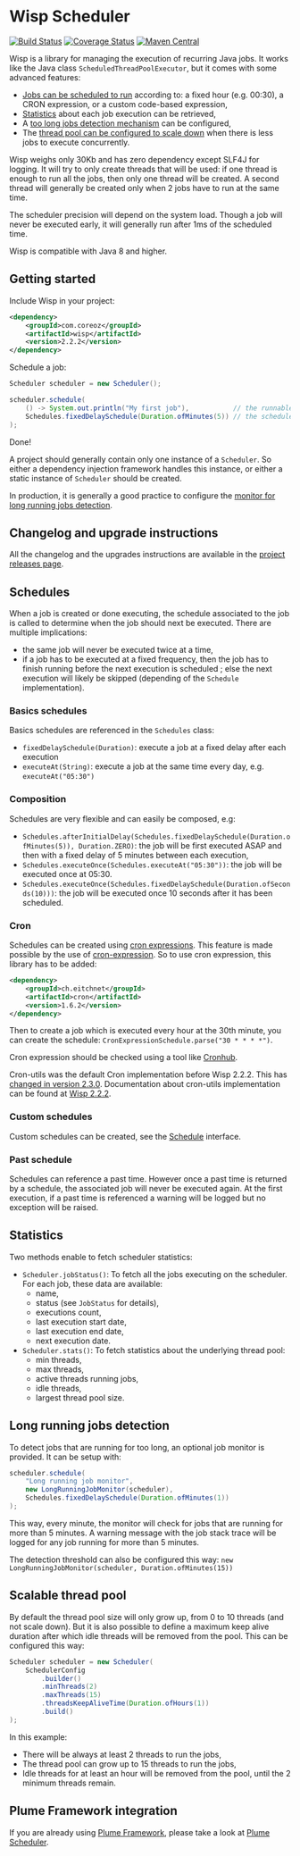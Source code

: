 Wisp Scheduler
==============

[![Build Status](https://travis-ci.org/Coreoz/Wisp.svg?branch=master)](https://travis-ci.org/Coreoz/Wisp)
[![Coverage Status](https://coveralls.io/repos/github/Coreoz/Wisp/badge.svg?branch=master)](https://coveralls.io/github/Coreoz/Wisp?branch=master)
[![Maven Central](https://maven-badges.herokuapp.com/maven-central/com.coreoz/wisp/badge.svg)](https://maven-badges.herokuapp.com/maven-central/com.coreoz/wisp)

Wisp is a library for managing the execution of recurring Java jobs.
It works like the Java class `ScheduledThreadPoolExecutor`, but it comes with some advanced features:
- [Jobs can be scheduled to run](#schedules) according to: a fixed hour (e.g. 00:30), a CRON expression, or a custom code-based expression,
- [Statistics](#statistics) about each job execution can be retrieved,
- A [too long jobs detection mechanism](#long-running-jobs-detection) can be configured,
- The [thread pool can be configured to scale down](#scalable-thread-pool) when there is less jobs to execute concurrently.

Wisp weighs only 30Kb and has zero dependency except SLF4J for logging.
It will try to only create threads that will be used: if one thread is enough to run all the jobs,
then only one thread will be created.
A second thread will generally be created only when 2 jobs have to run at the same time.

The scheduler precision will depend on the system load.
Though a job will never be executed early, it will generally run after 1ms of the scheduled time.

Wisp is compatible with Java 8 and higher.

Getting started
---------------

Include Wisp in your project:
```xml
<dependency>
    <groupId>com.coreoz</groupId>
    <artifactId>wisp</artifactId>
    <version>2.2.2</version>
</dependency>
```

Schedule a job:
```java
Scheduler scheduler = new Scheduler();

scheduler.schedule(
    () -> System.out.println("My first job"),           // the runnable to be scheduled
    Schedules.fixedDelaySchedule(Duration.ofMinutes(5)) // the schedule associated to the runnable
);
```
Done!

A project should generally contain only one instance of a `Scheduler`.
So either a dependency injection framework handles this instance,
or either a static instance of `Scheduler` should be created.

In production, it is generally a good practice to configure the
[monitor for long running jobs detection](#long-running-jobs-detection).

Changelog and upgrade instructions
----------------------------------
All the changelog and the upgrades instructions are available
in the [project releases page](https://github.com/Coreoz/Wisp/releases).

Schedules
---------

When a job is created or done executing, the schedule associated to the job
is called to determine when the job should next be executed.
There are multiple implications:
- the same job will never be executed twice at a time,
- if a job has to be executed at a fixed frequency,
then the job has to finish running before the next execution is scheduled ;
else the next execution will likely be skipped (depending of the `Schedule` implementation). 

### Basics schedules
Basics schedules are referenced in the `Schedules` class:
- `fixedDelaySchedule(Duration)`: execute a job at a fixed delay after each execution
- `executeAt(String)`: execute a job at the same time every day, e.g. `executeAt("05:30")`

### Composition
Schedules are very flexible and can easily be composed, e.g:
- `Schedules.afterInitialDelay(Schedules.fixedDelaySchedule(Duration.ofMinutes(5)), Duration.ZERO)`:
the job will be first executed ASAP and then with a fixed delay of 5 minutes between each execution,
- `Schedules.executeOnce(Schedules.executeAt("05:30"))`: the job will be executed once at 05:30.
- `Schedules.executeOnce(Schedules.fixedDelaySchedule(Duration.ofSeconds(10)))`:
the job will be executed once 10 seconds after it has been scheduled.

### Cron
Schedules can be created using [cron expressions](https://en.wikipedia.org/wiki/Cron#CRON_expression).
This feature is made possible by the use of [cron-expression](https://github.com/frode-carlsen/cron).
So to use cron expression, this library has to be added:
```xml
<dependency>
    <groupId>ch.eitchnet</groupId>
    <artifactId>cron</artifactId>
    <version>1.6.2</version>
</dependency>
```

Then to create a job which is executed every hour at the 30th minute,
you can create the schedule: `CronExpressionSchedule.parse("30 * * * *")`.

Cron expression should be checked using a tool like [Cronhub](https://crontab.cronhub.io/).

Cron-utils was the default Cron implementation before Wisp 2.2.2. This has [changed in version 2.3.0](/../../issues/14).
Documentation about cron-utils implementation can be found at [Wisp 2.2.2](/../../tree/2.2.2#cron).

### Custom schedules
Custom schedules can be created,
see the [Schedule](src/main/java/com/coreoz/wisp/schedule/Schedule.java) interface.

### Past schedule
Schedules can reference a past time.
However once a past time is returned by a schedule,
the associated job will never be executed again.
At the first execution, if a past time is referenced a warning will be logged
but no exception will be raised.

Statistics
----------
Two methods enable to fetch scheduler statistics:
- `Scheduler.jobStatus()`: To fetch all the jobs executing on the scheduler. For each job, these data are available:
  - name,
  - status (see `JobStatus` for details),
  - executions count,
  - last execution start date,
  - last execution end date,
  - next execution date.
- `Scheduler.stats()`: To fetch statistics about the underlying thread pool:
  - min threads,
  - max threads,
  - active threads running jobs,
  - idle threads,
  - largest thread pool size.

Long running jobs detection
---------------------------

To detect jobs that are running for too long, an optional job monitor is provided.
It can be setup with:
```java
scheduler.schedule(
    "Long running job monitor",
    new LongRunningJobMonitor(scheduler),
    Schedules.fixedDelaySchedule(Duration.ofMinutes(1))
);
```
This way, every minute, the monitor will check for jobs that are running for more than 5 minutes.
A warning message with the job stack trace will be logged for any job running for more than 5 minutes.

The detection threshold can also be configured this way: `new LongRunningJobMonitor(scheduler, Duration.ofMinutes(15))`

Scalable thread pool
--------------------

By default the thread pool size will only grow up, from 0 to 10 threads (and not scale down).
But it is also possible to define a maximum keep alive duration after which idle threads will be removed from the pool.
This can be configured this way:
```java
Scheduler scheduler = new Scheduler(
    SchedulerConfig
        .builder()
        .minThreads(2)
        .maxThreads(15)
        .threadsKeepAliveTime(Duration.ofHours(1))
        .build()
);
```
In this example:
- There will be always at least 2 threads to run the jobs,
- The thread pool can grow up to 15 threads to run the jobs,
- Idle threads for at least an hour will be removed from the pool, until the 2 minimum threads remain.

Plume Framework integration
---------------------------

If you are already using [Plume Framework](https://github.com/Coreoz/Plume),
please take a look at [Plume Scheduler](https://github.com/Coreoz/Plume/tree/master/plume-scheduler).

